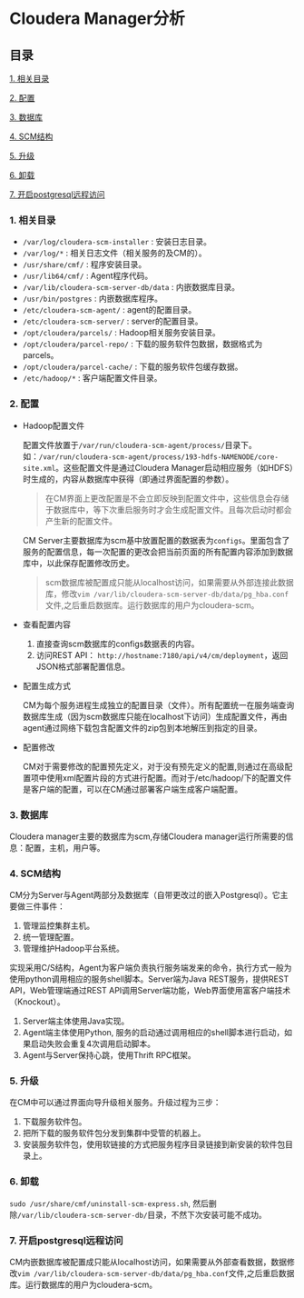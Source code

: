 # Cloudera Manager分析 #

## 目录 ##
[1. 相关目录](#1)

[2. 配置](#2)

[3. 数据库](#3)

[4. SCM结构](#4)

[5. 升级](#5)

[6. 卸载](#6)

[7. 开启postgresql远程访问](#7)

### <a name="1">1. 相关目录</a> ###
- `/var/log/cloudera-scm-installer` : 安装日志目录。
- `/var/log/*` : 相关日志文件（相关服务的及CM的）。
- `/usr/share/cmf/` : 程序安装目录。
- `/usr/lib64/cmf/` : Agent程序代码。
- `/var/lib/cloudera-scm-server-db/data` : 内嵌数据库目录。
- `/usr/bin/postgres` : 内嵌数据库程序。
- `/etc/cloudera-scm-agent/` : agent的配置目录。
- `/etc/cloudera-scm-server/` : server的配置目录。
- `/opt/cloudera/parcels/` : Hadoop相关服务安装目录。
- `/opt/cloudera/parcel-repo/` : 下载的服务软件包数据，数据格式为parcels。
- `/opt/cloudera/parcel-cache/` : 下载的服务软件包缓存数据。
- `/etc/hadoop/*` : 客户端配置文件目录。

### <a name="2">2. 配置</a> ###

- Hadoop配置文件
    
    配置文件放置于`/var/run/cloudera-scm-agent/process/`目录下。如：`/var/run/cloudera-scm-agent/process/193-hdfs-NAMENODE/core-site.xml`。这些配置文件是通过Cloudera Manager启动相应服务（如HDFS）时生成的，内容从数据库中获得（即通过界面配置的参数）。
    
    > 在CM界面上更改配置是不会立即反映到配置文件中，这些信息会存储于数据库中，等下次重启服务时才会生成配置文件。且每次启动时都会产生新的配置文件。

    CM Server主要数据库为scm基中放置配置的数据表为`configs`。里面包含了服务的配置信息，每一次配置的更改会把当前页面的所有配置内容添加到数据库中，以此保存配置修改历史。

    > scm数据库被配置成只能从localhost访问，如果需要从外部连接此数据库，修改`vim /var/lib/cloudera-scm-server-db/data/pg_hba.conf`文件,之后重启数据库。运行数据库的用户为cloudera-scm。

- 查看配置内容
    1. 直接查询scm数据库的configs数据表的内容。
    2. 访问REST API： `http://hostname:7180/api/v4/cm/deployment`，返回JSON格式部署配置信息。

- 配置生成方式
    
    CM为每个服务进程生成独立的配置目录（文件）。所有配置统一在服务端查询数据库生成（因为scm数据库只能在localhost下访问）生成配置文件，再由agent通过网络下载包含配置文件的zip包到本地解压到指定的目录。

- 配置修改

    CM对于需要修改的配置预先定义，对于没有预先定义的配置,则通过在高级配置项中使用xml配置片段的方式进行配置。而对于/etc/hadoop/下的配置文件是客户端的配置，可以在CM通过部署客户端生成客户端配置。

### <a name="3">3. 数据库</a> ###

Cloudera manager主要的数据库为scm,存储Cloudera manager运行所需要的信息：配置，主机，用户等。

### <a name="4">4. SCM结构</a> ###

CM分为Server与Agent两部分及数据库（自带更改过的嵌入Postgresql）。它主要做三件事件：

1. 管理监控集群主机。
2. 统一管理配置。
3. 管理维护Hadoop平台系统。

实现采用C/S结构，Agent为客户端负责执行服务端发来的命令，执行方式一般为使用python调用相应的服务shell脚本。Server端为Java REST服务，提供REST API，Web管理端通过REST API调用Server端功能，Web界面使用富客户端技术（Knockout）。

1. Server端主体使用Java实现。    
2. Agent端主体使用Python, 服务的启动通过调用相应的shell脚本进行启动，如果启动失败会重复4次调用启动脚本。
3. Agent与Server保持心跳，使用Thrift RPC框架。

### <a name="5">5. 升级</a> ###

在CM中可以通过界面向导升级相关服务。升级过程为三步：

1. 下载服务软件包。
2. 把所下载的服务软件包分发到集群中受管的机器上。
3. 安装服务软件包，使用软链接的方式把服务程序目录链接到新安装的软件包目录上。

### <a name="6">6. 卸载</a> ###

`sudo /usr/share/cmf/uninstall-scm-express.sh`, 然后删除`/var/lib/cloudera-scm-server-db/`目录，不然下次安装可能不成功。

### <a name="7">7. 开启postgresql远程访问</a> ###

CM内嵌数据库被配置成只能从localhost访问，如果需要从外部查看数据，数据修改`vim /var/lib/cloudera-scm-server-db/data/pg_hba.conf`文件,之后重启数据库。运行数据库的用户为cloudera-scm。